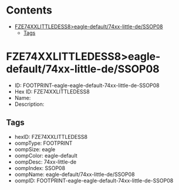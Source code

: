 



Contents
========

* [FZE74XXLITTLEDESS8>eagle-default/74xx-little-de/SSOP08](#fze74xxlittledess8eagle-default74xx-little-dessop08)
	* [Tags](#tags)

# FZE74XXLITTLEDESS8>eagle-default/74xx-little-de/SSOP08

- ID: FOOTPRINT-eagle-eagle-default-74xx-little-de-SSOP08
- Hex ID: FZE74XXLITTLEDESS8
- Name: 
- Description: 

## Tags

- hexID: FZE74XXLITTLEDESS8
- oompType: FOOTPRINT
- oompSize: eagle
- oompColor: eagle-default
- oompDesc: 74xx-little-de
- oompIndex: SSOP08
- oompName: eagle-default/74xx-little-de/SSOP08
- oompID: FOOTPRINT-eagle-eagle-default-74xx-little-de-SSOP08
